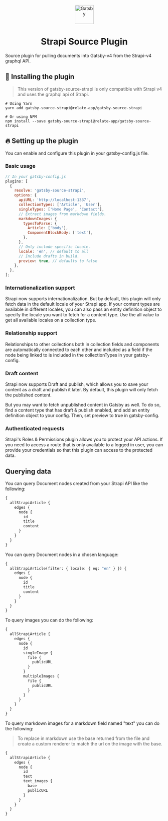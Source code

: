<p align="center">
  <a href="https://www.gatsbyjs.com">
    <img alt="Gatsby" src="https://www.gatsbyjs.com/Gatsby-Monogram.svg" width="60" />
  </a>
</p>
<h1 align="center">
  Strapi Source Plugin
</h1>

Source plugin for pulling documents into Gatsby-v4 from the Strapi-v4 graphql API.

## 🚀 Installing the plugin

> This version of gatsby-source-strapi is only compatible with Strapi v4 and uses the graphql api of Strapi.


```shell
# Using Yarn
yarn add gatsby-source-strapi@relate-app/gatsby-source-strapi

# Or using NPM
npm install --save gatsby-source-strapi@relate-app/gatsby-source-strapi
```

## 🔥 Setting up the plugin

You can enable and configure this plugin in your gatsby-config.js file.

### Basic usage

```js
// In your gatsby-config.js
plugins: [
  {
    resolve: 'gatsby-source-strapi',
    options: {
      apiURL: 'http://localhost:1337',
      collectionTypes: ['Article', 'User'],
      singleTypes: ['Home Page', 'Contact'],
      // Extract images from markdown fields.
      markdownImages: {
        typesToParse: {
          Article: ['body'],
          ComponentBlockBody: ['text'],
        },
      },
      // Only include specific locale.
      locale: 'en', // default to all
      // Include drafts in build.
      preview: true, // defaults to false
    },
  },
];
```

### Internationalization support

Strapi now supports internationalization. But by default, this plugin will only fetch data in the default locale of your Strapi app. If your content types are available in different locales, you can also pass an entity definition object to specify the locale you want to fetch for a content type. Use the all value to get all available locales on a collection type.

### Relationship support

Relationships to other collections both in collection fields and components are automatically connected to each other and included as a field if the node being linked to is included in the collectionTypes in your gatsby-config.

### Draft content

Strapi now supports Draft and publish, which allows you to save your content as a draft and publish it later. By default, this plugin will only fetch the published content.

But you may want to fetch unpublished content in Gatsby as well. To do so, find a content type that has draft & publish enabled, and add an entity definition object to your config. Then, set preview to true in gatsby-config.

### Authenticated requests

Strapi's Roles & Permissions plugin allows you to protect your API actions. If you need to access a route that is only available to a logged in user, you can provide your credentials so that this plugin can access to the protected data.

## Querying data

You can query Document nodes created from your Strapi API like the following:

```graphql
{
  allStrapiArticle {
    edges {
      node {
        id
        title
        content
      }
    }
  }
}
```

You can query Document nodes in a chosen language:

```graphql
{
  allStrapiArticle(filter: { locale: { eq: "en" } }) {
    edges {
      node {
        id
        title
        content
      }
    }
  }
}
```

To query images you can do the following:

```graphql
{
  allStrapiArticle {
    edges {
      node {
        id
        singleImage {
          file {
            publicURL
          }
        }
        multipleImages {
          file {
            publicURL
          }
        }
      }
    }
  }
}
```

To query markdown images for a markdown field named "text" you can do the following:

> To replace in markdown use the base returned from the file and create a custom renderer to match the url on the image with the base.

```graphql
{
  allStrapiArticle {
    edges {
      node {
        id
        text
        text_images {
          base
          publicURL
        }
      }
    }
  }
}
```
